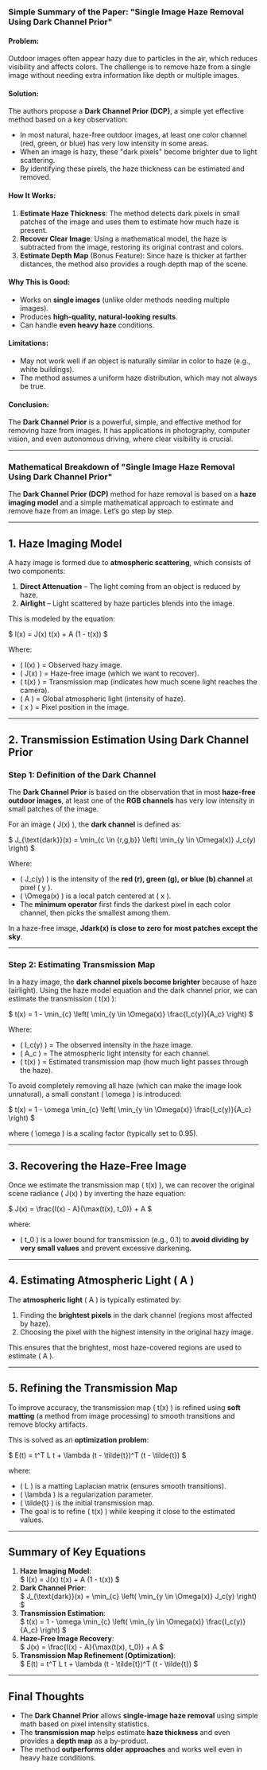 ### **Simple Summary of the Paper: "Single Image Haze Removal Using Dark Channel Prior"**

#### **Problem:**
Outdoor images often appear hazy due to particles in the air, which reduces visibility and affects colors. The challenge is to remove haze from a single image without needing extra information like depth or multiple images.

#### **Solution:**
The authors propose a **Dark Channel Prior (DCP)**, a simple yet effective method based on a key observation:
- In most natural, haze-free outdoor images, at least one color channel (red, green, or blue) has very low intensity in some areas.
- When an image is hazy, these "dark pixels" become brighter due to light scattering.
- By identifying these pixels, the haze thickness can be estimated and removed.

#### **How It Works:**
1. **Estimate Haze Thickness**: The method detects dark pixels in small patches of the image and uses them to estimate how much haze is present.
2. **Recover Clear Image**: Using a mathematical model, the haze is subtracted from the image, restoring its original contrast and colors.
3. **Estimate Depth Map** (Bonus Feature): Since haze is thicker at farther distances, the method also provides a rough depth map of the scene.

#### **Why This is Good:**
- Works on **single images** (unlike older methods needing multiple images).
- Produces **high-quality, natural-looking results**.
- Can handle **even heavy haze** conditions.

#### **Limitations:**
- May not work well if an object is naturally similar in color to haze (e.g., white buildings).
- The method assumes a uniform haze distribution, which may not always be true.

#### **Conclusion:**
The **Dark Channel Prior** is a powerful, simple, and effective method for removing haze from images. It has applications in photography, computer vision, and even autonomous driving, where clear visibility is crucial.

---

### **Mathematical Breakdown of "Single Image Haze Removal Using Dark Channel Prior"**

The **Dark Channel Prior (DCP)** method for haze removal is based on a **haze imaging model** and a simple mathematical approach to estimate and remove haze from an image. Let’s go step by step.

---

## **1. Haze Imaging Model**
A hazy image is formed due to **atmospheric scattering**, which consists of two components:
1. **Direct Attenuation** – The light coming from an object is reduced by haze.
2. **Airlight** – Light scattered by haze particles blends into the image.

This is modeled by the equation:

$
I(x) = J(x) t(x) + A (1 - t(x))
$

Where:
- \( I(x) \) = Observed hazy image.
- \( J(x) \) = Haze-free image (which we want to recover).
- \( t(x) \) = Transmission map (indicates how much scene light reaches the camera).
- \( A \) = Global atmospheric light (intensity of haze).
- \( x \) = Pixel position in the image.

---

## **2. Transmission Estimation Using Dark Channel Prior**
### **Step 1: Definition of the Dark Channel**
The **Dark Channel Prior** is based on the observation that in most **haze-free outdoor images**, at least one of the **RGB channels** has very low intensity in small patches of the image.

For an image \( J(x) \), the **dark channel** is defined as:

$
J_{\text{dark}}(x) = \min_{c \in \{r,g,b\}} \left( \min_{y \in \Omega(x)} J_c(y) \right)
$

Where:
- \( J_c(y) \) is the intensity of the **red (r), green (g), or blue (b) channel** at pixel \( y \).
- \( \Omega(x) \) is a local patch centered at \( x \).
- The **minimum operator** first finds the darkest pixel in each color channel, then picks the smallest among them.

In a haze-free image, **Jdark(x) is close to zero for most patches except the sky**.

---

### **Step 2: Estimating Transmission Map**
In a hazy image, the **dark channel pixels become brighter** because of haze (airlight). Using the haze model equation and the dark channel prior, we can estimate the transmission \( t(x) \):

$
t(x) = 1 - \min_{c} \left( \min_{y \in \Omega(x)} \frac{I_c(y)}{A_c} \right)
$

Where:
- \( I_c(y) \) = The observed intensity in the haze image.
- \( A_c \) = The atmospheric light intensity for each channel.
- \( t(x) \) = Estimated transmission map (how much light passes through the haze).

To avoid completely removing all haze (which can make the image look unnatural), a small constant \( \omega \) is introduced:

$
t(x) = 1 - \omega \min_{c} \left( \min_{y \in \Omega(x)} \frac{I_c(y)}{A_c} \right)
$

where \( \omega \) is a scaling factor (typically set to 0.95).

---

## **3. Recovering the Haze-Free Image**
Once we estimate the transmission map \( t(x) \), we can recover the original scene radiance \( J(x) \) by inverting the haze equation:

$
J(x) = \frac{I(x) - A}{\max(t(x), t_0)} + A
$

where:
- \( t_0 \) is a lower bound for transmission (e.g., 0.1) to **avoid dividing by very small values** and prevent excessive darkening.

---

## **4. Estimating Atmospheric Light \( A \)**
The **atmospheric light** \( A \) is typically estimated by:
1. Finding the **brightest pixels** in the dark channel (regions most affected by haze).
2. Choosing the pixel with the highest intensity in the original hazy image.

This ensures that the brightest, most haze-covered regions are used to estimate \( A \).

---

## **5. Refining the Transmission Map**
To improve accuracy, the transmission map \( t(x) \) is refined using **soft matting** (a method from image processing) to smooth transitions and remove blocky artifacts.

This is solved as an **optimization problem**:

$
E(t) = t^T L t + \lambda (t - \tilde{t})^T (t - \tilde{t})
$

where:
- \( L \) is a matting Laplacian matrix (ensures smooth transitions).
- \( \lambda \) is a regularization parameter.
- \( \tilde{t} \) is the initial transmission map.
- The goal is to refine \( t(x) \) while keeping it close to the estimated values.

---

## **Summary of Key Equations**
1. **Haze Imaging Model**:  
   $
   I(x) = J(x) t(x) + A (1 - t(x))
   $
2. **Dark Channel Prior**:  
   $
   J_{\text{dark}}(x) = \min_{c} \left( \min_{y \in \Omega(x)} J_c(y) \right)
   $
3. **Transmission Estimation**:  
   $
   t(x) = 1 - \omega \min_{c} \left( \min_{y \in \Omega(x)} \frac{I_c(y)}{A_c} \right)
   $
4. **Haze-Free Image Recovery**:  
   $
   J(x) = \frac{I(x) - A}{\max(t(x), t_0)} + A
   $
5. **Transmission Map Refinement (Optimization)**:  
   $
   E(t) = t^T L t + \lambda (t - \tilde{t})^T (t - \tilde{t})
   $

---

## **Final Thoughts**
- The **Dark Channel Prior** allows **single-image haze removal** using simple math based on pixel intensity statistics.
- The **transmission map** helps estimate **haze thickness** and even provides a **depth map** as a by-product.
- The method **outperforms older approaches** and works well even in heavy haze conditions.
